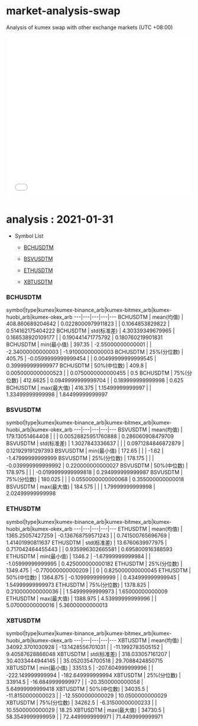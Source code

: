 # market-analysis-swap
Analysis of kumex swap with other exchange markets (UTC +08:00)

<iframe width="100%" height="440" src="./data.html" frameborder="no" border="0" scrolling="no"></iframe>

# analysis : 2021-01-31
* Symbol List

  * [BCHUSDTM](#bchusdtm)

  * [BSVUSDTM](#bsvusdtm)

  * [ETHUSDTM](#ethusdtm)

  * [XBTUSDTM](#xbtusdtm)


### BCHUSDTM

symbol|type|kumex|kumex-binance_arb|kumex-bitmex_arb|kumex-huobi_arb|kumex-okex_arb
---|---|---|---|---
BCHUSDTM | mean(均值) | 408.860689204642 | 0.0228000979911823 |  | 0.1064853829822 | 0.514162175404222
BCHUSDTM | std(标准差) | 4.30339349679965 | 0.166538920109177 |  | 0.190441471775792 | 0.180760219901831
BCHUSDTM | min(最小值) | 397.35 | -2.55000000000001 |  | -2.34000000000003 | -1.91000000000003
BCHUSDTM | 25%(分位数) | 405.75 | -0.0599999999999454 |  | 0.00499999999999545 | 0.399999999999977
BCHUSDTM | 50%(中位数) | 409.8 | 0.0050000000000523 |  | 0.0750000000000455 | 0.5
BCHUSDTM | 75%(分位数) | 412.6625 | 0.0949999999999704 |  | 0.189999999999998 | 0.625
BCHUSDTM | max(最大值) | 416.375 | 1.15499999999997 |  | 1.33499999999998 | 1.84499999999997


### BSVUSDTM

symbol|type|kumex|kumex-binance_arb|kumex-bitmex_arb|kumex-huobi_arb|kumex-okex_arb
---|---|---|---|---
BSVUSDTM | mean(均值) | 179.13051464408 |  |  | 0.00528825951760888 | 0.286060908479709
BSVUSDTM | std(标准差) | 1.3027843336637 |  |  | 0.0971284846872879 | 0.121929191297393
BSVUSDTM | min(最小值) | 172.65 |  |  | -1.62 | -1.47999999999999
BSVUSDTM | 25%(分位数) | 178.175 |  |  | -0.039999999999992 | 0.220000000000027
BSVUSDTM | 50%(中位数) | 178.975 |  |  | -0.0199999999999818 | 0.294999999999987
BSVUSDTM | 75%(分位数) | 180.025 |  |  | 0.0550000000000068 | 0.355000000000018
BSVUSDTM | max(最大值) | 184.575 |  |  | 1.79999999999998 | 2.02499999999998


### ETHUSDTM

symbol|type|kumex|kumex-binance_arb|kumex-bitmex_arb|kumex-huobi_arb|kumex-okex_arb
---|---|---|---|---
ETHUSDTM | mean(均值) | 1365.25057427259 | -0.136768759571243 |  | 0.741500765696769 | 1.41401990811637
ETHUSDTM | std(标准差) | 13.6760639977975 | 0.717042464455443 |  | 0.935996302665581 | 0.695800916388593
ETHUSDTM | min(最小值) | 1346.2 | -1.67999999999984 |  | -1.05999999999995 | 0.425000000000182
ETHUSDTM | 25%(分位数) | 1349.475 | -0.770000000000209 |  | 0 | 0.825000000000045
ETHUSDTM | 50%(中位数) | 1364.875 | -0.1099999999999 |  | 0.434999999999945 | 1.54999999999973
ETHUSDTM | 75%(分位数) | 1378.825 | 0.210000000000036 |  | 1.54999999999973 | 1.65000000000009
ETHUSDTM | max(最大值) | 1388.975 | 4.53999999999996 |  | 5.07000000000016 | 5.36000000000013


### XBTUSDTM

symbol|type|kumex|kumex-binance_arb|kumex-bitmex_arb|kumex-huobi_arb|kumex-okex_arb
---|---|---|---|---
XBTUSDTM | mean(均值) | 34092.3701030928 | -13.1428556701031 |  | -11.1992783505152 | 9.40587628866048
XBTUSDTM | std(标准差) | 318.033057161207 | 30.4033444944145 |  | 35.0520354700518 | 29.7088424850715
XBTUSDTM | min(最小值) | 33513.5 | -207.604999999996 |  | -222.149999999994 | -182.649999999994
XBTUSDTM | 25%(分位数) | 33914.5 | -16.6849999999977 |  | -20.3500000000058 | 5.64999999999418
XBTUSDTM | 50%(中位数) | 34035.5 | -11.8150000000023 |  | -12.5500000000029 | 10.0500000000029
XBTUSDTM | 75%(分位数) | 34262.5 | -6.31500000000233 |  | 10.5500000000029 | 18.25
XBTUSDTM | max(最大值) | 34730.5 | 58.3549999999959 |  | 72.4499999999971 | 71.4499999999971

